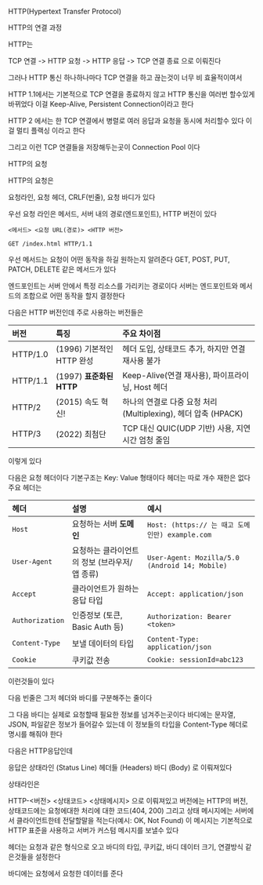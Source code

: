 HTTP(Hypertext Transfer Protocol)

HTTP의 연결 과정

HTTP는 

TCP 연결 -> HTTP 요청 -> HTTP 응답 -> TCP 연결 종료 
으로 이뤄진다

그러나 HTTP 통신 하나하나마다 TCP 연결을 하고 끊는것이 너무 비 효율적이여서 

HTTP 1.1에서는 기본적으로 TCP 연결을 종료하지 않고 HTTP 통신을 여러번 할수있게 바뀌었다
이걸 Keep-Alive, Persistent Connection이라고 한다

HTTP 2 에서는 한 TCP 연결에서 병렬로 여러 응답과 요청을 동시에 처리할수 있다
이걸 멀티 플랙싱 이라고 한다

그리고 이런 TCP 연결들을 저장해두는곳이 Connection Pool 이다


HTTP의 요청

HTTP의 요청은 

요청라인, 요청 헤더, CRLF(빈줄), 요청 바디가 있다

우선 요청 라인은 메서드, 서버 내의 경로(엔드포인트), HTTP 버전이 있다

```http
<메서드> <요청 URL(경로)> <HTTP 버전>

GET /index.html HTTP/1.1
```

우선 메서드는 요청이 어떤 동작을 하길 원하는지 알려준다 GET, POST, PUT, PATCH, DELETE 같은 메서드가 있다

엔드포인트는 서버 안에서 특정 리소스를 가리키는 경로이다
서버는 엔드포인트와 메서드의 조합으로 어떤 동작을 할지 결정한다

다음은 HTTP 버전인데 주로 사용하는 버전들은 

| 버전       | 특징                   | 주요 차이점                                         |
|:---------|:---------------------|:-----------------------------------------------|
| HTTP/1.0 | (1996) 기본적인 HTTP 완성  | 헤더 도입, 상태코드 추가, 하지만 연결 재사용 불가                  |
| HTTP/1.1 | (1997) **표준화된 HTTP** | Keep-Alive(연결 재사용), 파이프라이닝, Host 헤더            |
| HTTP/2   | (2015) 속도 혁신!        | 하나의 연결로 다중 요청 처리 (Multiplexing), 헤더 압축 (HPACK) |
| HTTP/3   | (2022) 최첨단           | TCP 대신 QUIC(UDP 기반) 사용, 지연시간 엄청 줄임             |

이렇게 있다


다음은 요청 헤더이다 기본구조는 Key: Value 형태이다
헤더는 따로 개수 재한은 없다
주요 헤더는

| 헤더              | 설명                         | 예시                                             |
|:----------------|:---------------------------|:-----------------------------------------------|
| `Host`          | 요청하는 서버 **도메인**            | `Host: (https:// 는 때고 도메인만) example.com`       |
| `User-Agent`    | 요청하는 클라이언트의 정보 (브라우저/앱 종류) | `User-Agent: Mozilla/5.0 (Android 14; Mobile)` |
| `Accept`        | 클라이언트가 원하는 응답 타입           | `Accept: application/json`                     |
| `Authorization` | 인증정보 (토큰, Basic Auth 등)    | `Authorization: Bearer <token>`                |
| `Content-Type`  | 보낼 데이터의 타입                 | `Content-Type: application/json`               |
| `Cookie`        | 쿠키값 전송                     | `Cookie: sessionId=abc123`                     |

이런것들이 있다

다음 빈줄은 그저 헤더와 바디를 구분해주는 줄이다

그 다음 바디는 실제로 요청할때 필요한 정보를 넘겨주는곳이다 
바디에는 문자열, JSON, 파일같은 정보가 들어갈수 있는데 이 정보들의 타입을 Content-Type 헤더로 명시를 해줘야 한다

다음은 HTTP응답인데

응답은
상태라인 (Status Line)
헤더들 (Headers)
바디 (Body) 로 이뤄져있다

상태라인은 

HTTP-<버전> <상태코드> <상태메시지> 으로 이뤄져있고 
버전에는 HTTP의 버전, 상태코드에는 요청에대한 처리에 대한 코드(404, 200)
그리고 상태 메시지에는 서버에서 클라이언트한테 전달할말을 적는다(예시: OK, Not Found) 이 메시지는 기본적으로 HTTP 표준을 사용하고 서버가 커스텀 메시지를 보낼수 있다

헤더는 요청과 같은 형식으로 오고 바디의 타입, 쿠키값, 바디 데이터 크기, 연결방식 같은것들을 설정한다

바디에는 요청에서 요청한 데이터를 준다